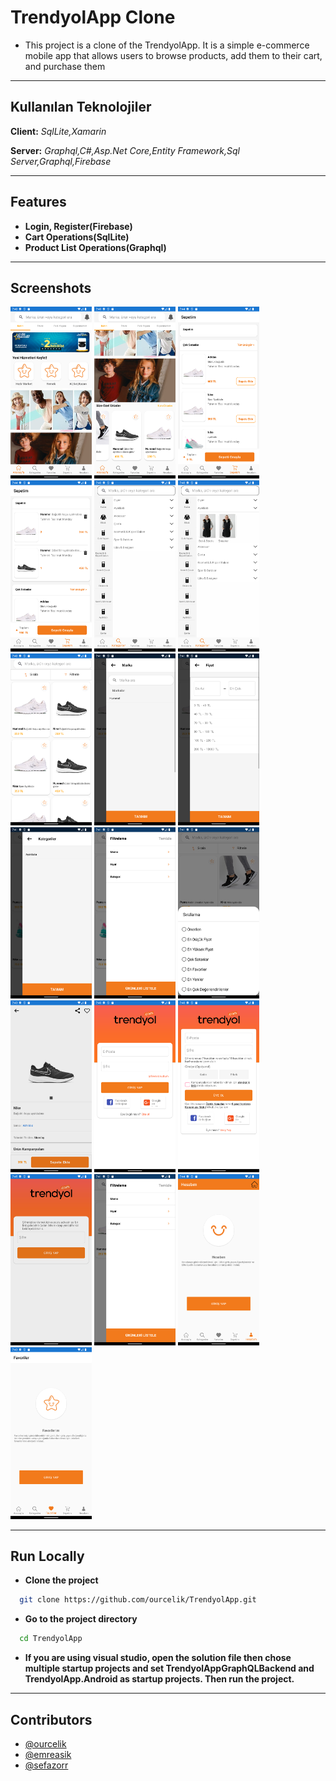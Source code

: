 # TrendyolApp Clone

- This project is a clone of the TrendyolApp. It is a simple e-commerce mobile app that allows users to browse products, add them to their cart, and purchase them

----------

## Kullanılan Teknolojiler

**Client:** *SqlLite,Xamarin*

**Server:** *Graphql,C#,Asp.Net Core,Entity Framework,Sql Server,Graphql,Firebase*

----------

## Features

- **Login, Register(Firebase)**
- **Cart Operations(SqlLite)**
- **Product List Operations(Graphql)**

----------

## Screenshots

<img src="./screenshots/HomePage.png" alt="allItems" width="130"/>
<img src="./screenshots/HomePage_2.png" alt="allItems" width="130"/>
<img src="./screenshots/CartPageBlank.png" alt="allItems" width="130"/>
<img src="./screenshots/CartPage.png" alt="allItems" width="130"/>
<img src="./screenshots/CategoryPage.png" alt="allItems" width="130"/>
<img src="./screenshots/CategoryPage_2.png" alt="allItems" width="130"/>
<img src="./screenshots/ProductListPage.png" alt="allItems" width="130"/>
<img src="./screenshots/FilterPopup_2.png" alt="allItems" width="130"/>
<img src="./screenshots/FilterPopup_3.png" alt="allItems" width="130"/>
<img src="./screenshots/FilterPopup_4.png" alt="allItems" width="130"/>
<img src="./screenshots/FilterPopup_5.png" alt="allItems" width="130"/>
<img src="./screenshots/OrderPopup.png" alt="allItems" width="130"/>
<img src="./screenshots/ProductDetailPage.png" alt="allItems" width="130"/>
<img src="./screenshots/LoginPage.png" alt="allItems" width="130"/>
<img src="./screenshots/RegisterPage.png" alt="allItems" width="130"/>
<img src="./screenshots/ForgetPasswordPage.png" alt="allItems" width="130"/>
<img src="./screenshots/FilterPopup.png" alt="allItems" width="130"/>
<img src="./screenshots/AccountNotLogin.png" alt="allItems" width="130"/>
<img src="./screenshots/FavNotLogin.png" alt="allItems" width="130"/>

----------

## Run Locally

- **Clone the project**

```bash
  git clone https://github.com/ourcelik/TrendyolApp.git
```

- **Go to the project directory**

```bash
  cd TrendyolApp
```

- **If you are using visual studio, open the solution file then chose multiple startup projects and set TrendyolAppGraphQLBackend and TrendyolApp.Android as startup projects. Then run the project.**

----------

## Contributors

- [@ourcelik](https://www.github.com/ourcelik)
- [@emreasik](https://www.github.com/emreasik)
- [@sefazorr](https://www.github.com/sefazorr)
